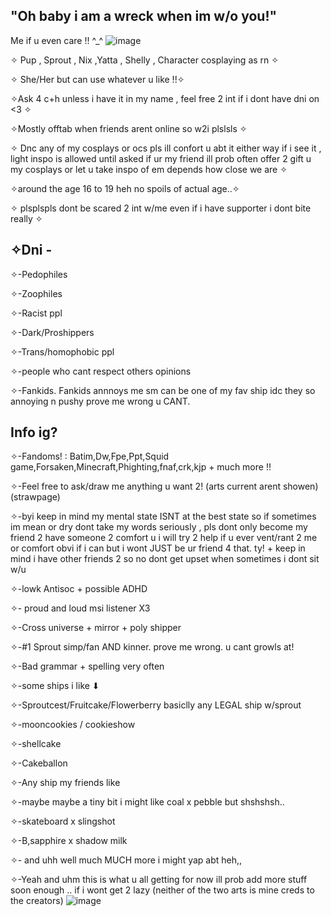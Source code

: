 ## "Oh baby i am a wreck when im w/o you!"


Me if u even care !! ^_^
![image](https://github.com/user-attachments/assets/7dd10567-8b13-4974-94ef-e43e31a3d950)


✧ Pup , Sprout , Nix ,Yatta , Shelly , Character cosplaying as rn ✧

✧ She/Her but can use whatever u like !!✧

✧Ask 4 c+h unless i have it in my name , feel free 2 int if i dont have dni on <3 ✧

✧Mostly offtab when friends arent online so w2i plslsls ✧

✧ Dnc any of my cosplays or ocs pls ill confort u abt it either way if i see it , light inspo is allowed until asked if ur my friend ill prob often offer 2 gift u my cosplays or let u take inspo of em depends how close we are ✧

✧around the age 16 to 19 heh no spoils of actual age..✧

✧ plsplspls dont be scared 2 int w/me even if i have supporter i dont bite really ✧

## ✧Dni -

✧-Pedophiles

✧-Zoophiles

✧-Racist ppl

✧-Dark/Proshippers

✧-Trans/homophobic ppl

✧-people who cant respect others opinions

✧-Fankids. Fankids annnoys me sm can be one of my fav ship idc they so annoying n pushy prove me wrong u CANT.

## Info ig?

✧-Fandoms! : Batim,Dw,Fpe,Ppt,Squid game,Forsaken,Minecraft,Phighting,fnaf,crk,kjp + much more !!

✧-Feel free to ask/draw me anything u want 2! (arts current arent showen)    (strawpage)

✧-byi keep in mind my mental state ISNT at the best state so if sometimes im mean or dry dont take my words seriously , pls dont only become my friend 2 have someone 2 comfort u i will try 2 help if u ever vent/rant 2 me or comfort obvi if i can but i wont JUST be ur friend 4 that. ty! + keep in mind i have other friends 2 so no dont get upset when sometimes i dont sit w/u

✧-lowk Antisoc + possible ADHD

✧- proud and loud msi listener X3

✧-Cross universe + mirror + poly shipper

✧-#1 Sprout simp/fan AND kinner. prove me wrong. u cant growls at!

✧-Bad grammar + spelling very often

✧-some ships i like ⬇

✧-Sproutcest/Fruitcake/Flowerberry basiclly any LEGAL ship w/sprout 

✧-mooncookies / cookieshow

✧-shellcake

✧-Cakeballon

✧-Any ship my friends like

✧-maybe maybe a tiny bit i might like coal x pebble but shshshsh..

✧-skateboard x slingshot

✧-B,sapphire x shadow milk 

✧- and uhh well much MUCH more i might yap abt heh,,





✧-Yeah and uhm this is what u all getting for now ill prob add more stuff soon enough .. if i wont get 2 lazy (neither of the two arts is mine creds to the creators)
![image](https://github.com/user-attachments/assets/ad89364b-a348-48d1-b3e2-24982f8b3796)





















































